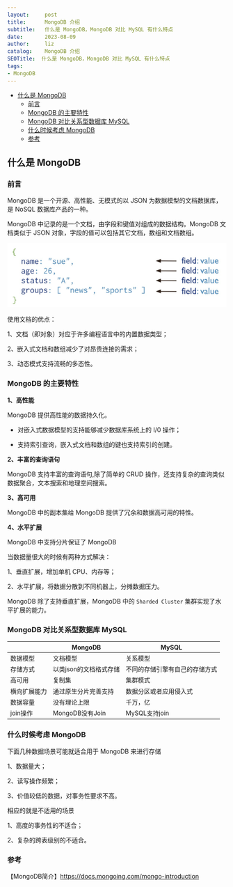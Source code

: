 ```yaml
---
layout:     post
title:      MongoDB 介绍
subtitle:   什么是 MongoDB，MongoDB 对比 MySQL 有什么特点
date:       2023-08-09
author:     liz
catalog:    MongoDB 介绍
SEOTitle:  什么是 MongoDB，MongoDB 对比 MySQL 有什么特点    
tags:
- MongoDB
---
```


<!-- START doctoc generated TOC please keep comment here to allow auto update -->
<!-- DON'T EDIT THIS SECTION, INSTEAD RE-RUN doctoc TO UPDATE -->

- [什么是 MongoDB](#%E4%BB%80%E4%B9%88%E6%98%AF-mongodb)
  - [前言](#%E5%89%8D%E8%A8%80)
  - [MongoDB 的主要特性](#mongodb-%E7%9A%84%E4%B8%BB%E8%A6%81%E7%89%B9%E6%80%A7)
  - [MongoDB 对比关系型数据库 MySQL](#mongodb-%E5%AF%B9%E6%AF%94%E5%85%B3%E7%B3%BB%E5%9E%8B%E6%95%B0%E6%8D%AE%E5%BA%93-mysql)
  - [什么时候考虑 MongoDB](#%E4%BB%80%E4%B9%88%E6%97%B6%E5%80%99%E8%80%83%E8%99%91-mongodb)
  - [参考](#%E5%8F%82%E8%80%83)

<!-- END doctoc generated TOC please keep comment here to allow auto update -->

## 什么是 MongoDB

### 前言

MongoDB 是一个开源、高性能、无模式的以 JSON 为数据模型的文档数据库，是 NoSQL 数据库产品的一种。

MongoDB 中记录的是一个文档，由字段和键值对组成的数据结构。MongoDB 文档类似于 JSON 对象，字段的值可以包括其它文档，数组和文档数组。

<img src="/img/mongo/mongo-json.jpg"  alt="mongo" />     

使用文档的优点：

1、文档（即对象）对应于许多编程语言中的内置数据类型；

2、嵌入式文档和数组减少了对昂贵连接的需求；

3、动态模式支持流畅的多态性。

### MongoDB 的主要特性

**1、高性能**

MongoDB 提供高性能的数据持久化。

- 对嵌入式数据模型的支持能够减少数据库系统上的 I/0 操作；

- 支持索引查询，嵌入式文档和数组的键也支持索引的创建。

**2、丰富的查询语句**

MongoDB 支持丰富的查询语句,除了简单的 CRUD 操作，还支持复杂的查询类似 数据聚合，文本搜索和地理空间搜索。

**3、高可用**

MongoDB 中的副本集给 MongoDB 提供了冗余和数据高可用的特性。

**4、水平扩展**

MongoDB 中支持分片保证了 MongoDB

当数据量很大的时候有两种方式解决：

1、垂直扩展，增加单机 CPU、内存等；

2、水平扩展，将数据分散到不同机器上，分摊数据压力。

MongoDB 除了支持垂直扩展，MongoDB 中的 `Sharded Cluster` 集群实现了水平扩展的能力。

### MongoDB 对比关系型数据库 MySQL

|              |    MongoDB          |      MySQL                  |
| ------------ | -----------------   | --------------------------  |
| 数据模型      |    文档模型           |  关系模型                    |
| 存储方式      | 以类json的文档格式存储 |  不同的存储引擎有自己的存储方式  |
| 高可用       |    复制集             |  集群模式                    |
| 横向扩展能力  | 通过原生分片完善支持     |  数据分区或者应用侵入式        |
| 数据容量     | 没有理论上限            |  千万，亿                    |
| join操作     | MongoDB没有Join       |  MySQL支持join               |

### 什么时候考虑 MongoDB

下面几种数据场景可能就适合用于 MongoDB 来进行存储

1、数据量大；

2、读写操作频繁；

3、价值较低的数据，对事务性要求不高。

相应的就是不适用的场景

1、高度的事务性的不适合；

2、复杂的跨表级别的不适合。

### 参考

【MongoDB简介】https://docs.mongoing.com/mongo-introduction      